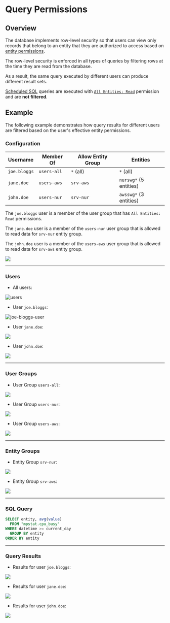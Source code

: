 # Query Permissions

## Overview

The database implements row-level security so that users can view only records that belong to an entity that they are authorized to access based on [entity permissions](../administration/user-authorization.md#entity-permissions).

The row-level security is enforced in all types of queries by filtering rows at the time they are read from the database.

As a result, the same query executed by different users can produce different result sets.

[Scheduled SQL](scheduled-sql.md) queries are executed with [`All Entities: Read`](../administration/user-authorization.md#all-entities-permissions) permission and are **not filtered**.

## Example

The following example demonstrates how query results for different users are filtered based on the user's effective entity permissions.

### Configuration

| **Username** | **Member Of** | **Allow Entity Group** | Entities |
|---|---|---|---|
| `joe.bloggs` | `users-all` | `*` (all) | `*` (all) |
| `jane.doe` | `users-aws` | `srv-aws` | `nurswg*` (5 entities) |
| `john.doe` | `users-nur` | `srv-nur` | `awsswg*` (3 entities) |

The `joe.bloggs` user is a member of the user group that has `All Entities: Read` permissions.

The `jane.doe` user is a member of the `users-nur` user group that is allowed to read data for `srv-nur` entity group.

The `john.doe` user is a member of the `users-aws` user group that is allowed to read data for `srv-aws` entity group.

![](./images/sql-permissions.png)

---

### Users

* All users:

![users](./images/users.png)

* User `joe.bloggs`:

![joe-bloggs-user](./images/joe-bloggs-user.png)

* User `jane.doe`:

![](./images/jane-doe-user.png)

* User `john.doe`:

![](./images/john-doe-user.png)

---

### User Groups

* User Group `users-all`:

![](./images/users-all.png)

* User Group `users-nur`:

![](./images/users-nur.png)

* User Group `users-aws`:

![](./images/users-aws.png)

---

### Entity Groups

* Entity Group `srv-nur`:

![](./images/srv-nur.png)

* Entity Group `srv-aws`:

![](./images/srv-aws.png)

---

### SQL Query

```sql
SELECT entity, avg(value)
  FROM "mpstat.cpu_busy"
WHERE datetime >= current_day
  GROUP BY entity
ORDER BY entity
```

---

### Query Results

* Results for user `joe.bloggs`:

![](./images/joe-bloggs-sql.png)

* Results for user `jane.doe`:

![](./images/jane-doe-sql.png)

* Results for user `john.doe`:

![](./images/john-doe-sql.png)
